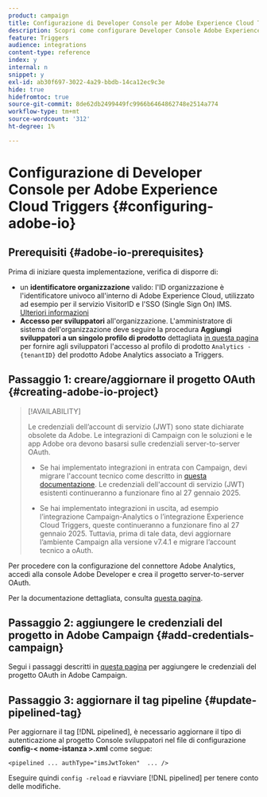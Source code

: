 ```yaml
---
product: campaign
title: Configurazione di Developer Console per Adobe Experience Cloud Triggers
description: Scopri come configurare Developer Console Adobe Experience Cloud Triggers
feature: Triggers
audience: integrations
content-type: reference
index: y
internal: n
snippet: y
exl-id: ab30f697-3022-4a29-bbdb-14ca12ec9c3e
hide: true
hidefromtoc: true
source-git-commit: 8de62db2499449fc9966b6464862748e2514a774
workflow-type: tm+mt
source-wordcount: '312'
ht-degree: 1%

---
```


# Configurazione di Developer Console per Adobe Experience Cloud Triggers {#configuring-adobe-io}

<!--
>[!CAUTION]
>
>If you are using an older version of Triggers integration through oAuth authentication, **you need to move to Adobe I/O as described below**. 
>Note that during this move to [!DNL Adobe I/O], some incoming triggers may be lost.
>
>Legacy oAuth authentication mode with Campaign has been retired on **October 20, 2021**. Hosted environments benefit from an extension until **May 25, 2022**. As an on-premise or hybrid customer, contact Adobe Customer Care to extend support to **May 2022**. You must [provide the AppID of the OAuth application](../../integrations/using/configuring-pipeline.md#step-optional) to Adobe.
-->

## Prerequisiti {#adobe-io-prerequisites}

<!--
This integration only applies starting **Campaign Classic 20.2.4 and above, 19.1.8 and Gold Standard 11 releases**.
-->

Prima di iniziare questa implementazione, verifica di disporre di:

* un **identificatore organizzazione** valido: l&#39;ID organizzazione è l&#39;identificatore univoco all&#39;interno di Adobe Experience Cloud, utilizzato ad esempio per il servizio VisitorID e l&#39;SSO (Single Sign On) IMS. [Ulteriori informazioni](https://experienceleague.adobe.com/docs/core-services/interface/administration/organizations.html?lang=it)
* **Accesso per sviluppatori** all&#39;organizzazione. L&#39;amministratore di sistema dell&#39;organizzazione deve seguire la procedura **Aggiungi sviluppatori a un singolo profilo di prodotto** dettagliata [in questa pagina](https://helpx.adobe.com/enterprise/using/manage-developers.html) per fornire agli sviluppatori l&#39;accesso al profilo di prodotto `Analytics - {tenantID}` del prodotto Adobe Analytics associato a Triggers.

## Passaggio 1: creare/aggiornare il progetto OAuth {#creating-adobe-io-project}

>[!AVAILABILITY]
>
> Le credenziali dell’account di servizio (JWT) sono state dichiarate obsolete da Adobe. Le integrazioni di Campaign con le soluzioni e le app Adobe ora devono basarsi sulle credenziali server-to-server OAuth. </br>
>
> * Se hai implementato integrazioni in entrata con Campaign, devi migrare l&#39;account tecnico come descritto in [questa documentazione](https://developer.adobe.com/developer-console/docs/guides/authentication/ServerToServerAuthentication/migration/#_blank). Le credenziali dell&#39;account di servizio (JWT) esistenti continueranno a funzionare fino al 27 gennaio 2025.</br>
>
> * Se hai implementato integrazioni in uscita, ad esempio l’integrazione Campaign-Analytics o l’integrazione Experience Cloud Triggers, queste continueranno a funzionare fino al 27 gennaio 2025. Tuttavia, prima di tale data, devi aggiornare l’ambiente Campaign alla versione v7.4.1 e migrare l’account tecnico a oAuth.

Per procedere con la configurazione del connettore Adobe Analytics, accedi alla console Adobe Developer e crea il progetto server-to-server OAuth.

Per la documentazione dettagliata, consulta [questa pagina](oauth-technical-account.md#oauth-service).

## Passaggio 2: aggiungere le credenziali del progetto in Adobe Campaign {#add-credentials-campaign}

Segui i passaggi descritti in [questa pagina](oauth-technical-account.md#add-credentials) per aggiungere le credenziali del progetto OAuth in Adobe Campaign.

## Passaggio 3: aggiornare il tag pipeline {#update-pipelined-tag}

Per aggiornare il tag [!DNL pipelined], è necessario aggiornare il tipo di autenticazione al progetto Console sviluppatori nel file di configurazione **config-&lt; nome-istanza >.xml** come segue:

```
<pipelined ... authType="imsJwtToken"  ... />
```

Eseguire quindi `config -reload` e riavviare [!DNL pipelined] per tenere conto delle modifiche.
